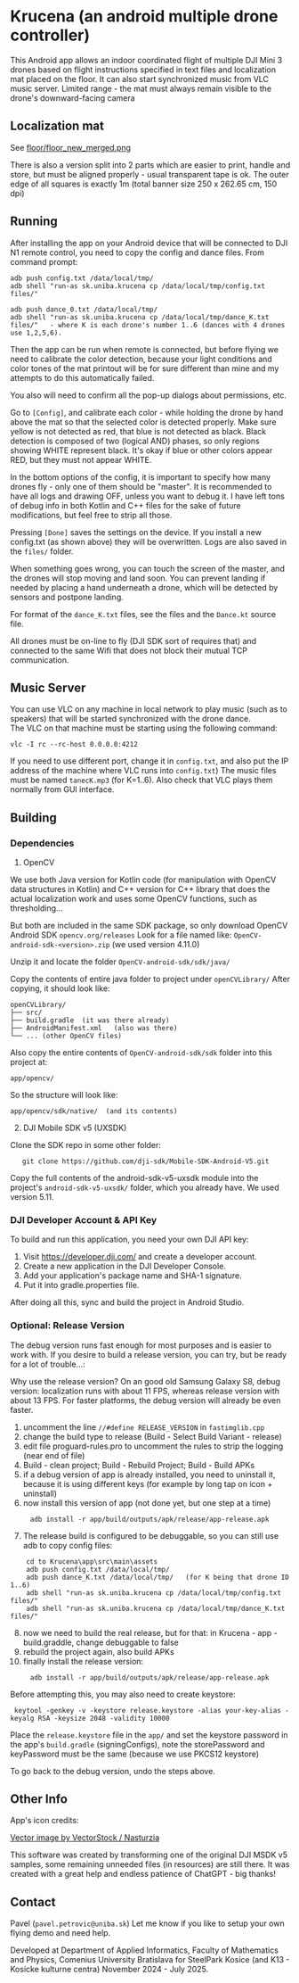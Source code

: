 # Krucena (an android multiple drone controller)

This Android app allows an indoor coordinated flight of multiple DJI Mini 3 drones based 
on flight instructions specified in text files and localization mat placed on the floor.
It can also start synchronized music from VLC music server.
Limited range - the mat must always remain visible to the drone's downward-facing camera

## Localization mat

See [floor/floor_new_merged.png](https://kempelen.dai.fmph.uniba.sk/files/floor/)

There is also a version split into 2 parts which are easier to print, handle and store, 
but must be aligned properly - usual transparent tape is ok.
The outer edge of all squares is exactly 1m (total banner size 250 x 262.65 cm, 150 dpi)


## Running

After installing the app on your Android device that will be connected to DJI N1 remote 
control, you need to copy the config and dance files. From command prompt:

```
adb push config.txt /data/local/tmp/
adb shell "run-as sk.uniba.krucena cp /data/local/tmp/config.txt files/"

adb push dance_0.txt /data/local/tmp/
adb shell "run-as sk.uniba.krucena cp /data/local/tmp/dance_K.txt files/"   - where K is each drone's number 1..6 (dances with 4 drones use 1,2,5,6).
```

Then the app can be run when remote is connected, but before flying we need to calibrate 
the color detection, because your light conditions and color tones of the mat printout 
will be for sure different than mine and my attempts to do this automatically failed.

You also will need to confirm all the pop-up dialogs about permissions, etc.

Go to `[Config]`, and calibrate each color - while holding the drone by hand above the 
mat so that the selected color is detected properly.
Make sure yellow is not detected as red, that blue is not detected as black. Black 
detection is composed of two (logical AND) phases, so 
only regions showing WHITE represent black. It's okay if blue or other colors appear RED, 
but they must not appear WHITE. 

In the bottom options of the config, it is important to specify how many drones fly - only 
one of them should be "master". It is recommended to have all logs and drawing OFF, 
unless you want to debug it. I have left tons of debug info in both Kotlin and C++ files 
for the sake of future modifications, but feel free to strip all those. 

Pressing `[Done]` saves the settings on the device. If you install a new config.txt 
(as shown above) they will be overwritten. Logs are also saved in the `files/` folder.

When something goes wrong, you can touch the screen of the master, and the drones will 
stop moving and land soon. You can prevent landing if needed by placing a hand underneath 
a drone, which will be detected by sensors and postpone landing.

For format of the `dance_K.txt` files, see the files and the `Dance.kt` source file.

All drones must be on-line to fly (DJI SDK sort of requires that) and connected to 
the same Wifi that does not block their mutual TCP communication.


## Music Server

You can use VLC on any machine in local network to play music (such as to speakers) 
that will be started synchronized with the drone dance.  
The VLC on that machine must be starting using the following command:

```
vlc -I rc --rc-host 0.0.0.0:4212
```

If you need to use different port, change it in `config.txt`, and also put the IP address of the 
machine where VLC runs into `config.txt`)
The music files must be named `tanecK.mp3`  (for K=1..6). 
Also check that VLC plays them normally from GUI interface.



## Building

### Dependencies

1. OpenCV

We use both Java version for Kotlin code (for manipulation with OpenCV data structures in Kotlin)
and C++ version for C++ library that does the actual localization work and uses some OpenCV functions, 
such as thresholding...

But both are included in the same SDK package, so only download OpenCV Android SDK  `opencv.org/releases`
Look for a file named like: `OpenCV-android-sdk-<version>.zip`  (we used version 4.11.0)

Unzip it and locate the folder `OpenCV-android-sdk/sdk/java/`

Copy the contents of entire java folder to project under   `openCVLibrary/`
After copying, it should look like:

```
openCVLibrary/
├── src/
├── build.gradle  (it was there already)
├── AndroidManifest.xml   (also was there)
└── ... (other OpenCV files)
```

Also copy the entire contents of `OpenCV-android-sdk/sdk`  folder into this project at:

```
app/opencv/
```

So the structure will look like:

```
app/opencv/sdk/native/  (and its contents)
```

2. DJI Mobile SDK v5  (UXSDK)

Clone the SDK repo in some other folder:

```
   git clone https://github.com/dji-sdk/Mobile-SDK-Android-V5.git
```

Copy the full contents of the android-sdk-v5-uxsdk module into the project's `android-sdk-v5-uxsdk/` folder, 
which you already have. We used version 5.11.


### DJI Developer Account & API Key

To build and run this application, you need your own DJI API key:

1. Visit https://developer.dji.com/ and create a developer account.
2. Create a new application in the DJI Developer Console.
3. Add your application's package name and SHA-1 signature.
4. Put it into gradle.properties file.

After doing all this, sync and build the project in Android Studio.


### Optional: Release Version

The debug version runs fast enough for most purposes and is easier to work with.
If you desire to build a release version, you can try, but be ready for a lot of trouble...:

Why use the release version?
On an good old Samsung Galaxy S8, debug version:  localization runs with about 11 FPS, 
whereas release version with about 13 FPS. For faster platforms, the debug version
will already be even faster.

1. uncomment the line `//#define RELEASE_VERSION` in `fastimglib.cpp`
2. change the build type to release (Build - Select Build Variant - release)
3. edit file proguard-rules.pro to uncomment the rules to strip the logging (near end of file)
4. Build - clean project; Build - Rebuild Project; Build - Build APKs
5. if a debug version of app is already installed, you need to uninstall it, because
   it is using different keys (for example by long tap on icon + uninstall)
6. now install this version of app (not done yet, but one step at a time)
```
     adb install -r app/build/outputs/apk/release/app-release.apk
```
7. The release build is configured to be debuggable, so you can still use adb to copy config files:
```
    cd to Krucena\app\src\main\assets
    adb push config.txt /data/local/tmp/
    adb push dance_K.txt /data/local/tmp/   (for K being that drone ID 1..6)
    adb shell "run-as sk.uniba.krucena cp /data/local/tmp/config.txt files/"
    adb shell "run-as sk.uniba.krucena cp /data/local/tmp/dance_K.txt files/"
```
8. now we need to build the real release, but for that:
     in Krucena - app - build.graddle, change debuggable to false
9. rebuild the project again, also build APKs
10. finally install the release version:
```
     adb install -r app/build/outputs/apk/release/app-release.apk
```

Before attempting this, you may also need to create keystore:

```
 keytool -genkey -v -keystore release.keystore -alias your-key-alias -keyalg RSA -keysize 2048 -validity 10000
```

Place the `release.keystore` file in the `app/`
and set the keystore password in the app's `build.gradle` (signingConfigs),
note the storePassword and keyPassword must be the same (because we use PKCS12 keystore)

To go back to the debug version, undo the steps above.


## Other Info

App's icon credits:

[Vector image by VectorStock / Nasturzia](https://www.vectorstock.com/royalty-free-vector/decorative-folk-bird-on-blooming-tree-branch-vector-52826783)

This software was created by transforming one of the original DJI MSDK v5 samples, some remaining unneeded files (in resources) are still there.
It was created with a great help and endless patience of ChatGPT - big thanks!


## Contact

Pavel (`pavel.petrovic@uniba.sk`)
Let me know if you like to setup your own flying demo and need help. 

Developed at Department of Applied Informatics, Faculty of Mathematics and Physics, Comenius University Bratislava
for SteelPark Kosice (and K13 - Kosicke kulturne centra) November 2024 - July 2025.
